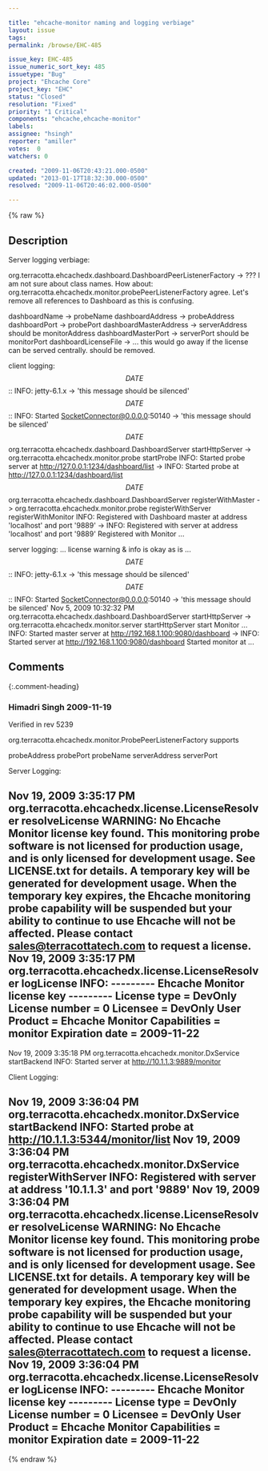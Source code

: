 ```yaml
---

title: "ehcache-monitor naming and logging verbiage"
layout: issue
tags: 
permalink: /browse/EHC-485

issue_key: EHC-485
issue_numeric_sort_key: 485
issuetype: "Bug"
project: "Ehcache Core"
project_key: "EHC"
status: "Closed"
resolution: "Fixed"
priority: "1 Critical"
components: "ehcache,ehcache-monitor"
labels: 
assignee: "hsingh"
reporter: "amiller"
votes:  0
watchers: 0

created: "2009-11-06T20:43:21.000-0500"
updated: "2013-01-17T18:32:30.000-0500"
resolved: "2009-11-06T20:46:02.000-0500"

---
```




{% raw %}



## Description

<div markdown="1" class="description">

Server logging verbiage:

org.terracotta.ehcachedx.dashboard.DashboardPeerListenerFactory -> ??? I am not sure about class names. How about: org.terracotta.ehcachedx.monitor.probePeerListenerFactory agree. Let's remove all references to Dashboard as this is confusing.

dashboardName -> probeName
dashboardAddress -> probeAddress
dashboardPort -> probePort
dashboardMasterAddress -> serverAddress should be monitorAddress 
dashboardMasterPort -> serverPort should be monitorPort
dashboardLicenseFile -> ... this would go away if the license can be served centrally. should be removed.

client logging:
$$DATE$$:: INFO: jetty-6.1.x  -> 'this message should be silenced'
$$DATE$$:: INFO: Started SocketConnector@0.0.0.0:50140 -> 'this message should be silenced'
$$DATE$$ org.terracotta.ehcachedx.dashboard.DashboardServer startHttpServer -> org.terracotta.ehcachedx.monitor.probe startProbe
INFO: Started probe server at http://127.0.0.1:1234/dashboard/list -> INFO: Started probe at http://127.0.0.1:1234/dashboard/list
$$DATE$$ org.terracotta.ehcachedx.dashboard.DashboardServer registerWithMaster -> org.terracotta.ehcachedx.monitor.probe registerWithServer registerWithMonitor
INFO: Registered with Dashboard master at address 'localhost' and port '9889' -> INFO: Registered with server at address 'localhost' and port '9889'  Registered with Monitor ...

server logging:
... license warning & info is okay as is ... 
$$DATE$$:: INFO: jetty-6.1.x  -> 'this message should be silenced'
$$DATE$$:: INFO: Started SocketConnector@0.0.0.0:50140 -> 'this message should be silenced'
Nov 5, 2009 10:32:32 PM org.terracotta.ehcachedx.dashboard.DashboardServer startHttpServer -> org.terracotta.ehcachedx.monitor.server startHttpServer start Monitor ... 
INFO: Started master server at http://192.168.1.100:9080/dashboard -> INFO: Started server at http://192.168.1.100:9080/dashboard Started monitor at ...


</div>

## Comments


{:.comment-heading}
### **Himadri Singh** <span class="date">2009-11-19</span>

<div markdown="1" class="comment">

Verified in rev 5239

org.terracotta.ehcachedx.monitor.ProbePeerListenerFactory supports 

probeAddress
probePort
probeName
serverAddress
serverPort

Server Logging:

Nov 19, 2009 3:35:17 PM org.terracotta.ehcachedx.license.LicenseResolver resolveLicense
WARNING: No Ehcache Monitor license key found. This monitoring probe software is not licensed for production usage, and is only licensed for development usage. See LICENSE.txt for details. A temporary key will be generated for development usage. When the temporary key expires, the Ehcache monitoring probe capability will be suspended but your ability to continue to use Ehcache will not be affected. Please contact sales@terracottatech.com to request a license.
Nov 19, 2009 3:35:17 PM org.terracotta.ehcachedx.license.LicenseResolver logLicense
INFO:
--------- Ehcache Monitor license key ---------
License type = DevOnly
License number = 0
Licensee = DevOnly User
Product = Ehcache Monitor
Capabilities = monitor
Expiration date = 2009-11-22
-----------------------------------------------
Nov 19, 2009 3:35:18 PM org.terracotta.ehcachedx.monitor.DxService startBackend
INFO: Started server at http://10.1.1.3:9889/monitor

Client Logging:

 Nov 19, 2009 3:36:04 PM org.terracotta.ehcachedx.monitor.DxService startBackend
 INFO: Started probe at http://10.1.1.3:5344/monitor/list
 Nov 19, 2009 3:36:04 PM org.terracotta.ehcachedx.monitor.DxService registerWithServer
 INFO: Registered with server at address '10.1.1.3' and port '9889'
 Nov 19, 2009 3:36:04 PM org.terracotta.ehcachedx.license.LicenseResolver resolveLicense
 WARNING: No Ehcache Monitor license key found. This monitoring probe software is not licensed for production usage, and is only licensed for development usage. See LICENSE.txt for details. A temporary key will be generated for development usage. When the temporary key expires, the Ehcache monitoring probe capability will be suspended but your ability to continue to use Ehcache will not be affected. Please contact sales@terracottatech.com to request a license.
 Nov 19, 2009 3:36:04 PM org.terracotta.ehcachedx.license.LicenseResolver logLicense
 INFO:
 --------- Ehcache Monitor license key ---------
 License type = DevOnly
 License number = 0
 Licensee = DevOnly User
 Product = Ehcache Monitor
 Capabilities = monitor
 Expiration date = 2009-11-22
 -----------------------------------------------


</div>



{% endraw %}
